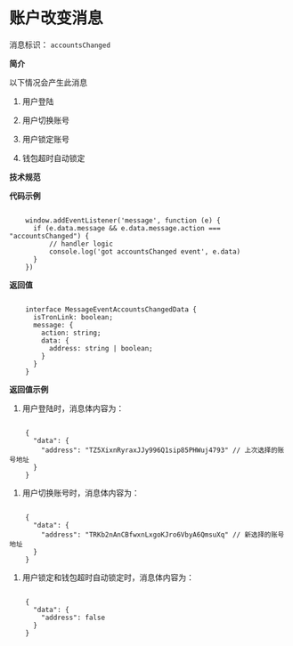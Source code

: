 # 账户改变消息

消息标识： `accountsChanged`

**简介**

以下情况会产生此消息

  1. 用户登陆

  2. 用户切换账号

  3. 用户锁定账号

  4. 钱包超时自动锁定

**技术规范**

**代码示例**

```shell

    window.addEventListener('message', function (e) {
      if (e.data.message && e.data.message.action === "accountsChanged") {
          // handler logic
          console.log('got accountsChanged event', e.data)
      }
    })
```
**返回值**

```shell

    interface MessageEventAccountsChangedData {
      isTronLink: boolean;
      message: {
        action: string;
        data: {
          address: string | boolean;
        }
      }
    }
```
**返回值示例**

  1. 用户登陆时，消息体内容为：

```shell

    {
      "data": {
        "address": "TZ5XixnRyraxJJy996Q1sip85PHWuj4793" // 上次选择的账号地址
      }
    }
```
  1. 用户切换账号时，消息体内容为：

```shell

    {
      "data": {
        "address": "TRKb2nAnCBfwxnLxgoKJro6VbyA6QmsuXq" // 新选择的账号地址
      }
    }
```
  1. 用户锁定和钱包超时自动锁定时，消息体内容为：

```shell

    {
      "data": {
        "address": false
      }
    }
```

